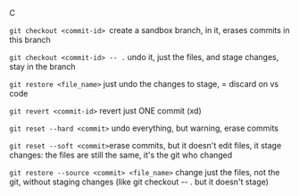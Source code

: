 C

`git checkout <commit-id> `create a sandbox branch, in it, erases commits in this branch

`git checkout <commit-id> -- .`  undo it, just the files, and stage changes, stay in the branch

`git restore <file_name>` just undo the changes to stage, = discard on vs code

`git revert <commit-id>` revert just ONE commit (xd)

`git reset --hard <commit>` undo everything, but warning, erase commits

`git reset --soft <commit>`erase commits, but it doesn't edit files, it stage changes: the files are still the same, it's the git who changed

`git restore --source <commit> <file_name>` change just the files, not the git, without staging changes (like git checkout -- . but it doesn't stage)
